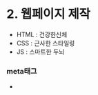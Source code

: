# 2. 웹페이지 제작

* HTML : 건강한신체
* CSS : 근사한 스타일링
* JS : 스마트한 두뇌


### meta태그
* <Title>태그보다 위에 선언되어야 함
* 코드는 위에서 부터 순차적으로 실행됨
* <meta>태그의 역할은 html 파일의 인코딩을 알려주는 태그
* 글씨가 깨지거나 오류가 뜬다면 meta태그를 제대로 선언하지 않은 경우


### 웹페이지 제작준비 3단 vs 4단
* 3단 : header + contents + footer
* 4단 : header + navigation + contents + footer
	
  
## (1) 선형화 구조
* 디자인을 제외하고 컨텐츠 중심으로 논리적으로 짜는 레이아웃 
* 네비게이션이 페이지 아래쪽에 배치된다해도 마크업은 위에 하는게 선형화구조
	
  
## (2) 시멘틱 요소
 * 요즘 트렌드 추세는 DIV구조
 * WAI-ARIA(Web Accessibility Initiative) 의미없는 div태그에 대한 보안책
 * Native를 권장하지만 현업에서는 90%이상 div 구조이기 때문에 대체안으로 필요에 따라 aria 적용
	
  
## (3) 네이밍
* 디자인요소가 아니라, 컨텐츠중심의 '네이밍'

